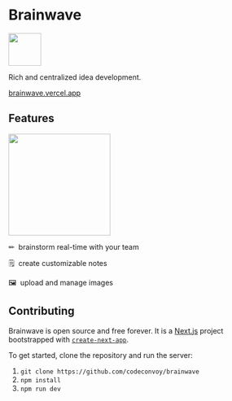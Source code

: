 # Brainwave

<p>
  <a href="https://brainwave.vercel.app">
    <img src="https://user-images.githubusercontent.com/27871609/140626707-e4bcefaf-e6ab-45cc-b1c6-b0067d58452d.png" height="64px">
  </a>
</p>

Rich and centralized idea development.

[brainwave.vercel.app](https://brainwave.vercel.app)

## Features

<p>
  <a href="https://brainwave.vercel.app">
    <img src="https://user-images.githubusercontent.com/27871609/140626560-934fe766-b7ea-4e3a-bcbf-78ab1111360d.png" height="200px">
  </a>
</p>

✏&nbsp;&nbsp;brainstorm real-time with your team</pre>

🗒️&nbsp;&nbsp;create customizable notes

🖼️&nbsp;&nbsp;upload and manage images

## Contributing

Brainwave is open source and free forever. It is a [Next.js](https://nextjs.org/) project bootstrapped with [`create-next-app`](https://github.com/vercel/next.js/tree/canary/packages/create-next-app).

To get started, clone the repository and run the server:

1. `git clone https://github.com/codeconvoy/brainwave`
2. `npm install`
3. `npm run dev`
